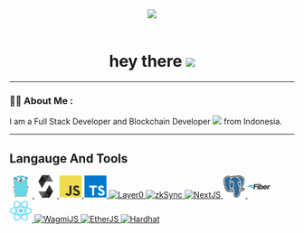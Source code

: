 <div id="header" align="center">
  <img src="https://media.giphy.com/media/gjrYDwbjnK8x36xZIO/giphy.gif" width="200"/>
</div>

<div align="center"><img src="https://komarev.com/ghpvc/?username=faridanangs&style=flat-square&color=blue" alt=""/></div>

<h1 align="center">
  hey there
  <img src="https://media.giphy.com/media/hvRJCLFzcasrR4ia7z/giphy.gif" width="30px"/>
</h1>

---

### :man_technologist: About Me :
I am a Full Stack Developer and Blockchain Developer <img src="https://media.giphy.com/media/WUlplcMpOCEmTGBtBW/giphy.gif" width="30"> from Indonesia.

---

<h2>Langauge And Tools</h2>
<div align="center">
  <p align="left">
    <a href="https://golang.org" target="_blank" rel="noreferrer">
      <img src="https://raw.githubusercontent.com/devicons/devicon/master/icons/go/go-original.svg" alt="golang" width="40" height="40"/>
    </a>
    <a href="https://soliditylang.org" target="_blank" rel="noreferrer">
      <img src="https://raw.githubusercontent.com/devicons/devicon/master/icons/solidity/solidity-original.svg" alt="solidity" width="40" height="40"/>
    </a>
    <a href="https://developer.mozilla.org/en-US/docs/Web/JavaScript" target="_blank" rel="noreferrer">
      <img src="https://raw.githubusercontent.com/devicons/devicon/master/icons/javascript/javascript-original.svg" alt="javascript" width="40" height="40"/>
    </a>
    <a href="https://www.typescriptlang.org" target="_blank" rel="noreferrer">
      <img src="https://raw.githubusercontent.com/devicons/devicon/master/icons/typescript/typescript-original.svg" alt="typescript" width="40" height="40"/>
    </a>
    <a href="https://layerzero.network" target="_blank" rel="noreferrer">
      <img src="https://avatars.githubusercontent.com/u/90789833?s=200&v=4" alt="Layer0" width="40" height="40"/>
    </a>
    <a href="https://zksync.io" target="_blank" rel="noreferrer">
      <img src="https://avatars.githubusercontent.com/u/42489169?s=200&v=4" alt="zkSync" width="40" height="40"/>
    </a>
    <a href="https://nextjs.org" target="_blank" rel="noreferrer">
      <img src="https://cdn.worldvectorlogo.com/logos/next-js.svg" alt="NextJS" width="40" height="40"/>
    </a>
    <a href="https://www.postgresql.org" target="_blank" rel="noreferrer">
      <img src="https://raw.githubusercontent.com/devicons/devicon/master/icons/postgresql/postgresql-original.svg" alt="PostgreSQL" width="40" height="40"/>
    </a>
    <a href="https://gofiber.io/" target="_blank" rel="noreferrer">
      <img src="https://raw.githubusercontent.com/devicons/devicon/master/icons/fiber/fiber-original.svg" alt="Fiber" width="40" height="40"/>
    </a>
    <a href="https://reactjs.org/" target="_blank" rel="noreferrer">
      <img src="https://raw.githubusercontent.com/devicons/devicon/master/icons/react/react-original.svg" alt="ReactJS" width="40" height="40"/>
    </a>
    <a href="https://wagmi.io/" target="_blank" rel="noreferrer">
      <img src="https://avatars.githubusercontent.com/u/87366194?s=200&v=4" alt="WagmiJS" width="40" height="40"/>
    </a>
    <a href="https://ethereum.org/en/developers/docs/" target="_blank" rel="noreferrer">
      <img src="https://avatars.githubusercontent.com/u/6250754?s=200&v=4" alt="EtherJS" width="40" height="40"/>
    </a>
    <a href="https://hardhat.org/" target="_blank" rel="noreferrer">
      <img src="https://avatars.githubusercontent.com/u/57066606?s=200&v=4" alt="Hardhat" width="40" height="40"/>
    </a>
  </p>
</div>
